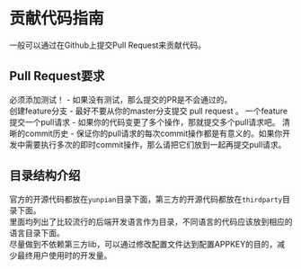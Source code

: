 # 贡献代码指南  
一般可以通过在Github上提交Pull Request来贡献代码。

## Pull Request要求  

必须添加测试！ - 如果没有测试，那么提交的PR是不会通过的。  
创建feature分支 - 最好不要从你的master分支提交 pull request 。 
一个feature提交一个pull请求 - 如果你的代码变更了多个操作，那就提交多个pull请求吧。
清晰的commit历史 - 保证你的pull请求的每次commit操作都是有意义的。如果你开发中需要执行多次的即时commit操作，那么请把它们放到一起再提交pull请求。

## 目录结构介绍  

官方的开源代码都放在`yunpian`目录下面，第三方的开源代码都放在`thirdparty`目录下面。  
里面均列出了比较流行的后端开发语言作为目录，不同语言的代码应该放到相应的语言目录下面。  
尽量做到不依赖第三方lib，可以通过修改配置文件达到配置APPKEY的目的，减少最终用户使用时的开发量。  


